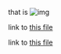 that is ![img](https://gitlocalize.com/assets/logo-c6a4adecd12d13b96fef4d2facdd1d0241f7d829c200c00e7bce8442220f986d.png)


link to [this file](https://github.com/satzz/adabratest/blob/master/en/markdown/safe-img.md)


link to <a href="https://github.com/satzz/adabratest/blob/master/en/markdown/safe-img.md">this file</a>
